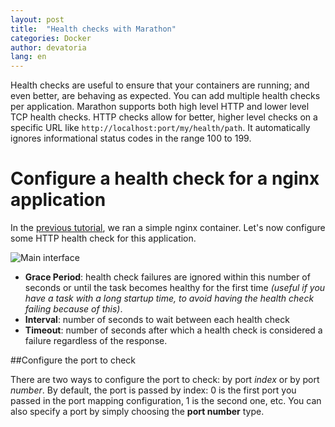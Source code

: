 ```yaml
---
layout: post
title:  "Health checks with Marathon"
categories: Docker
author: devatoria
lang: en
---
```


Health checks are useful to ensure that your containers are running; and even better, are behaving as expected. You can add multiple health checks per application. Marathon supports both high level HTTP and lower level TCP health checks.
HTTP checks allow for better, higher level checks on a specific URL like `http://localhost:port/my/health/path`. It automatically ignores informational status codes in the range 100 to 199.

# Configure a health check for a nginx application

In the [previous tutorial](/kb/en/docker/quick-start-with-marathon.html), we ran a simple nginx container. Let's now configure some HTTP health check for this application.

![Main interface](/kb/images/2016-04-20-marathon-health-checks/health_check.png)

- **Grace Period**: health check failures are ignored within this number of seconds or until the task becomes healthy for the first time *(useful if you have a task with a long startup time, to avoid having the  health check failing because of this)*.
- **Interval**: number of seconds to wait between each health check
- **Timeout**: number of seconds after which a health check is considered a failure regardless of the response.

##Configure the port to check

There are two ways to configure the port to check: by port *index* or by port *number*. By default, the port is passed by index: 0 is the first port you passed in the port mapping configuration, 1 is the second one, etc. You can also specify a port by simply choosing the **port number** type.
